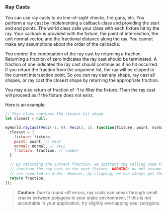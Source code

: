 ### Ray Casts
You can use ray casts to do line-of-sight checks, fire guns, etc. You
perform a ray cast by implementing a callback class and providing the
start and end points. The world class calls your class with each fixture
hit by the ray. Your callback is provided with the fixture, the point of
intersection, the unit normal vector, and the fractional distance along
the ray. You cannot make any assumptions about the order of the
callbacks.

You control the continuation of the ray cast by returning a fraction.
Returning a fraction of zero indicates the ray cast should be
terminated. A fraction of one indicates the ray cast should continue as
if no hit occurred. If you return the fraction from the argument list,
the ray will be clipped to the current intersection point. So you can
ray cast any shape, ray cast all shapes, or ray cast the closest shape
by returning the appropriate fraction.

You may also return of fraction of -1 to filter the fixture. Then the
ray cast will proceed as if the fixture does not exist.

Here is an example:

```js
// This class captures the closest hit shape.
let closest = null;

myWorld.rayCast(Vec2(-1, 0), Vec2(3, 1), function(fixture, point, normal, fraction) {
  closest = {
    fixture: fixture,
    point: point, // Vec2
    normal: normal, // Vec2
    fraction: fraction, // number
  }

  // By returning the current fraction, we instruct the calling code to clip the ray and
  // continue the ray-cast to the next fixture. WARNING: do not assume that fixtures
  // are reported in order. However, by clipping, we can always get the closest fixture.
  return fraction;
});
```

> **Caution**:
> Due to round-off errors, ray casts can sneak through small cracks
> between polygons in your static environment. If this is not acceptable
> in your application, try slightly overlapping your polygons.
